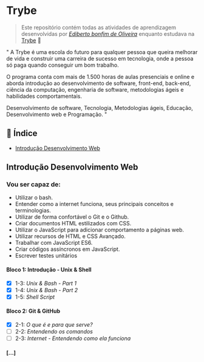
# Trybe

> Este repositório contém todas as atividades de aprendizagem desenvolvidas por _[Ediberto bonfim de Oliveira](https://www.linkedin.com/in/ediberto-b-oliveira-872926178/)_ enquanto estudava na [Trybe](https://www.betrybe.com/) :rocket:

" A Trybe é uma escola do futuro para qualquer pessoa que queira 
 melhorar de vida e construir uma carreira de sucesso em tecnologia,
  onde a pessoa só paga quando conseguir um bom trabalho.

O programa conta com mais de 1.500 horas de aulas presenciais e online e aborda
 introdução ao desenvolvimento de software, front-end, back-end, ciência da computação,
  engenharia de software, metodologias ágeis e habilidades comportamentais.

Desenvolvimento de software, Tecnologia, Metodologias ágeis, Educação, Desenvolvimento web e Programação. "


## :pushpin: Índice

* [Introdução Desenvolvimento Web](#Introdução-Desenvolvimento-Web)

## Introdução Desenvolvimento Web

### Vou ser capaz de:

* Utilizar o bash.
* Entender como a internet funciona, seus principais conceitos e terminologias.
* Utilizar de forma confortável o Git e o Github.
* Criar documentos HTML estilizados com CSS.
* Utilizar o JavaScript para adicionar comportamento a páginas web.
* Utilizar recursos de HTML e CSS Avançado.
* Trabalhar com JavaScript ES6.
* Criar códigos assíncronos em JavaScript.
* Escrever testes unitários

#### Bloco 1: Introdução - Unix & Shell 

- [x] 1-3: *_Unix & Bash - Part 1_*
- [x] 1-4: *_Unix & Bash - Part 2_*
- [x] 1-5: *_Shell Script_*

#### Bloco 2: Git & GitHub

- [x] 2-1: *O que é e para que serve?*
- [ ] 2-2: *Entendendo os comandos*
- [ ] 2-3: *Internet - Entendendo como ela funciona*

#### [...]

